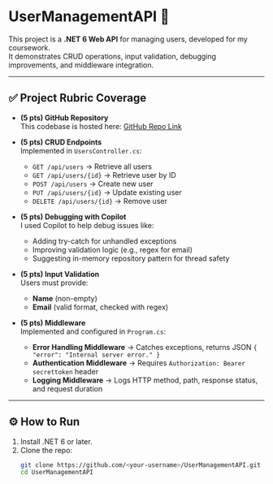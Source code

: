 # UserManagementAPI 🚀

This project is a **.NET 6 Web API** for managing users, developed for my coursework.  
It demonstrates CRUD operations, input validation, debugging improvements, and middleware integration.

---

## ✅ Project Rubric Coverage

- **(5 pts) GitHub Repository**  
  This codebase is hosted here: [GitHub Repo Link](https://github.com/<your-username>/UserManagementAPI)

- **(5 pts) CRUD Endpoints**  
  Implemented in `UsersController.cs`:  
  - `GET /api/users` → Retrieve all users  
  - `GET /api/users/{id}` → Retrieve user by ID  
  - `POST /api/users` → Create new user  
  - `PUT /api/users/{id}` → Update existing user  
  - `DELETE /api/users/{id}` → Remove user  

- **(5 pts) Debugging with Copilot**  
  I used Copilot to help debug issues like:  
  - Adding try-catch for unhandled exceptions  
  - Improving validation logic (e.g., regex for email)  
  - Suggesting in-memory repository pattern for thread safety  

- **(5 pts) Input Validation**  
  Users must provide:  
  - **Name** (non-empty)  
  - **Email** (valid format, checked with regex)  

- **(5 pts) Middleware**  
  Implemented and configured in `Program.cs`:  
  - **Error Handling Middleware** → Catches exceptions, returns JSON `{ "error": "Internal server error." }`  
  - **Authentication Middleware** → Requires `Authorization: Bearer secrettoken` header  
  - **Logging Middleware** → Logs HTTP method, path, response status, and request duration  

---

## ⚙️ How to Run

1. Install .NET 6 or later.
2. Clone the repo:
   ```bash
   git clone https://github.com/<your-username>/UserManagementAPI.git
   cd UserManagementAPI
